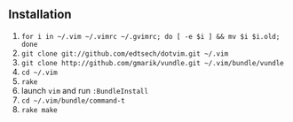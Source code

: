 ## Installation

1. `for i in ~/.vim ~/.vimrc ~/.gvimrc; do [ -e $i ] && mv $i $i.old; done`
2. `git clone git://github.com/edtsech/dotvim.git ~/.vim`
3. `git clone http://github.com/gmarik/vundle.git ~/.vim/bundle/vundle`
4. `cd ~/.vim`
5. `rake`
6. launch `vim` and run `:BundleInstall`
7. `cd ~/.vim/bundle/command-t`
8. `rake make`
